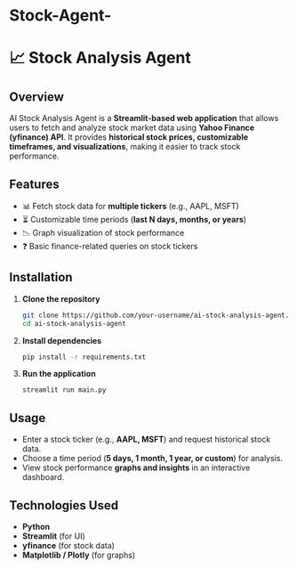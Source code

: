 # Stock-Agent-
# 📈 Stock Analysis Agent  

## Overview  
AI Stock Analysis Agent is a **Streamlit-based web application** that allows users to fetch and analyze stock market data using **Yahoo Finance (yfinance) API**. It provides **historical stock prices, customizable timeframes, and visualizations**, making it easier to track stock performance.  

## Features  
- 📊 Fetch stock data for **multiple tickers** (e.g., AAPL, MSFT)  
- ⏳ Customizable time periods (**last N days, months, or years**)  
- 📉 Graph visualization of stock performance  
- ❓ Basic finance-related queries on stock tickers  
  

## Installation  
1. **Clone the repository**  
   ```bash
   git clone https://github.com/your-username/ai-stock-analysis-agent.git
   cd ai-stock-analysis-agent
   ```  
2. **Install dependencies**  
   ```bash
   pip install -r requirements.txt
   ```  
3. **Run the application**  
   ```bash
   streamlit run main.py
   ```  

## Usage  
- Enter a stock ticker (e.g., **AAPL, MSFT**) and request historical stock data.  
- Choose a time period (**5 days, 1 month, 1 year, or custom**) for analysis.  
- View stock performance **graphs and insights** in an interactive dashboard.  

## Technologies Used  
- **Python**   
- **Streamlit** (for UI)  
- **yfinance** (for stock data)  
- **Matplotlib / Plotly** (for graphs)  


 
